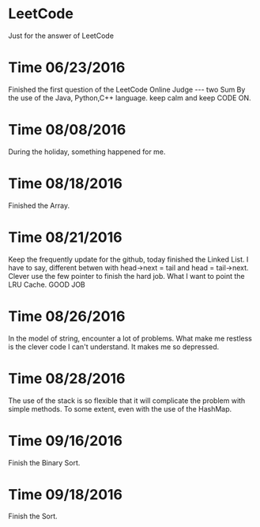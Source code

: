 # LeetCode
Just for the answer of LeetCode

# Time 06/23/2016
Finished the first question of the LeetCode Online Judge --- two Sum By the use of the Java, Python,C++ language.
keep calm and keep CODE ON.

# Time 08/08/2016
During the holiday, something happened for me.

# Time 08/18/2016
Finished the Array.

# Time 08/21/2016
Keep the frequently update for the github, today finished the Linked List.
I have to say, different betwen with head->next = tail and head = tail->next.
Clever use the few pointer to finish the hard job.
What I want to point the LRU Cache.
GOOD JOB

# Time 08/26/2016
In the model of string, encounter a lot of problems. 
What make me restless is the clever code I can't understand.
It makes me so depressed.

# Time 08/28/2016
The use of the stack is so flexible that it will complicate the problem with simple methods.
To some extent, even with the use of the HashMap.

# Time 09/16/2016
Finish the Binary Sort.

# Time 09/18/2016
Finish the Sort.
